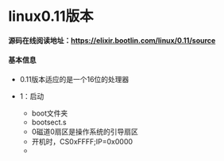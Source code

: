 # linux0.11版本

#### 源码在线阅读地址：https://elixir.bootlin.com/linux/0.11/source

#### 基本信息
- 0.11版本适应的是一个16位的处理器

- 1：启动
  - boot文件夹
  - bootsect.s
  - 0磁道0扇区是操作系统的引导扇区
  - 开机时，CS0xFFFF;IP=0x0000
  - 
